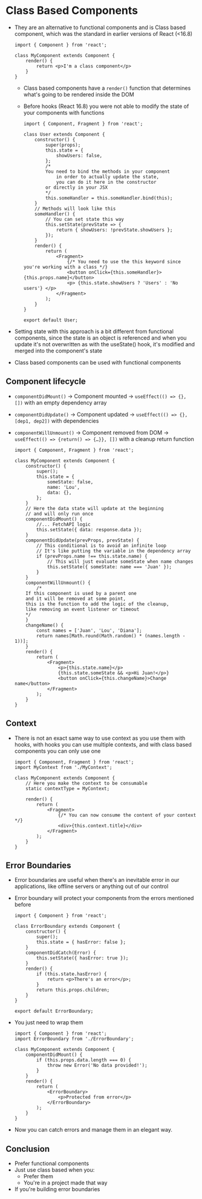 # Class Based Components

-   They are an alternative to functional components and is Class based component, which was the standard in earlier versions of React (<16.8)

    ```JSX
    import { Component } from 'react';

    class MyComponent extends Component {
        render() {
            return <p>I'm a class component</p>
        }
    }
    ```

    -   Class based components have a `render()` function that determines what's going to be rendered inside the DOM
    -   Before hooks (React 16.8) you were not able to modify the state of your components with functions

        ```JSX
        import { Component, Fragment } from 'react';

        class User extends Component {
            constructor() {
                super(props);
                this.state = {
                    showUsers: false,
                };
                /*
                You need to bind the methods in your component
                    in order to actually update the state,
                    you can do it here in the constructor
                or directly in your JSX
                */
                this.someHandler = this.someHandler.bind(this);
            }
            // Methods will look like this
            someHandler() {
                // You can set state this way
                this.setState(prevState => {
                    return { showUsers: !prevState.showUsers };
                });
            }
            render() {
                return (
                    <Fragment>
                        {/* You need to use the this keyword since you're working with a class */}
                        <button onClick={this.someHandler}>{this.props.name}</button>
                        <p> {this.state.showUsers ? 'Users' : 'No users'} </p>
                    </Fragment>
                );
            }
        }

        export default User;
        ```

-   Setting state with this approach is a bit different from functional components, since the state is an object is referenced and when you update it's not overwritten as with the useState() hook, it's modified and merged into the component's state
-   Class based components can be used with functional components

## Component lifecycle

-   `componentDidMount()` -> Component mounted -> `useEffect(() => {}, [])` with an empty dependency array
-   `componentDidUpdate()` -> Component updated -> `useEffect(() => {}, [dep1, dep2])` with dependencies
-   `componentWillUnmount()` -> Component removed from DOM -> `useEffect(() => {return() => {…}}, [])` with a cleanup return function

    ```JSX
    import { Component, Fragment } from 'react';

    class MyComponent extends Component {
        constructor() {
            super();
            this.state = {
                someState: false,
                name: 'Lou',
                data: {},
            };
        }
        // Here the data state will update at the beginning
        // and will only run once
        componentDidMount() {
            //... FetchAPI logic
            this.setState({ data: response.data });
        }
        componentDidUpdate(prevProps, prevState) {
            // This conditional is to avoid an infinite loop
            // It's like putting the variable in the dependency array
            if (prevProps.name !== this.state.name) {
                // This will just evaluate someState when name changes
                this.setState({ someState: name === 'Juan' });
            }
        }
        componentWillUnmount() {
            /*
        If this component is used by a parent one
        and it will be removed at some point,
        this is the function to add the logic of the cleanup,
        like removing an event listener or timeout
        */
        }
        changeName() {
            const names = ['Juan', 'Lou', 'Diana'];
            return names[Math.round(Math.random() * (names.length - 1))];
        }
        render() {
            return (
                <Fragment>
                    <p>{this.state.name}</p>
                    {this.state.someState && <p>Hi Juan!</p>}
                    <button onClick={this.changeName}>Change name</button>
                </Fragment>
            );
        }
    }
    ```

## Context

-   There is not an exact same way to use context as you use them with hooks, with hooks you can use multiple contexts, and with class based components you can only use one

    ```JSX
    import { Component, Fragment } from 'react';
    import MyContext from './MyContext';

    class MyComponent extends Component {
        // Here you make the context to be consumable
        static contextType = MyContext;

        render() {
            return (
                <Fragment>
                    {/* You can now consume the content of your context */}
                    <div>{this.context.title}</div>
                </Fragment>
            );
        }
    }
    ```

## Error Boundaries

-   Error boundaries are useful when there's an inevitable error in our applications, like offline servers or anything out of our control
-   Error boundary will protect your components from the errors mentioned before

    ```JSX
    import { Component } from 'react';

    class ErrorBoundary extends Component {
        constructor() {
            super();
            this.state = { hasError: false };
        }
        componentDidCatch(Error) {
            this.setState({ hasError: true });
        }
        render() {
            if (this.state.hasError) {
                return <p>There's an error</p>;
            }
            return this.props.children;
        }
    }

    export default ErrorBoundary;
    ```

-   You just need to wrap them

    ```JSX
    import { Component } from 'react';
    import ErrorBoundary from './ErrorBoundary';

    class MyComponent extends Component {
        componentDidMount() {
            if (this.props.data.length === 0) {
                throw new Error('No data provided!');
            }
        }
        render() {
            return (
                <ErrorBoundary>
                    <p>Protected from error</p>
                </ErrorBoundary>
            );
        }
    }
    ```

-   Now you can catch errors and manage them in an elegant way.

## Conclusion

-   Prefer functional components
-   Just use class based when you:
    -   Prefer them
    -   You're in a project made that way
-   If you're building error boundaries
